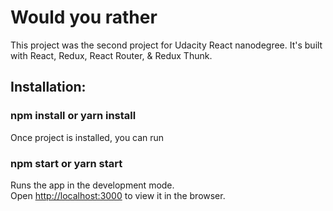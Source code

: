 # Would you rather
This project was the second project for Udacity React nanodegree.
It's built with React, Redux, React Router, & Redux Thunk.

## Installation:

### npm install or yarn install

Once project is installed, you can run 
### npm start or yarn start

Runs the app in the development mode.<br />
Open [http://localhost:3000](http://localhost:3000) to view it in the browser.

